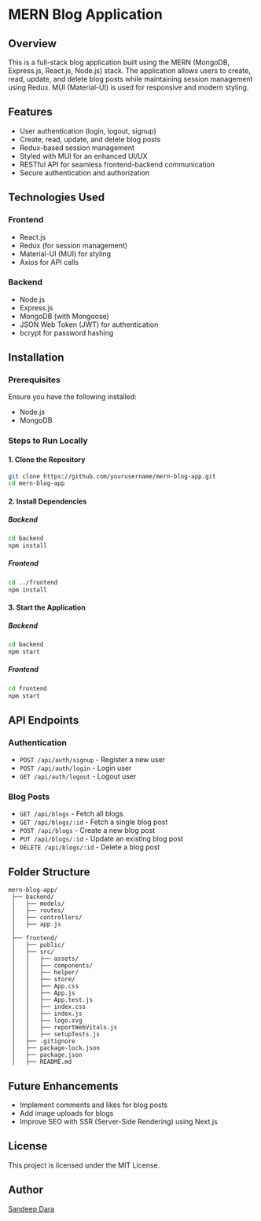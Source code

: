 # MERN Blog Application

## Overview
This is a full-stack blog application built using the MERN (MongoDB, Express.js, React.js, Node.js) stack. The application allows users to create, read, update, and delete blog posts while maintaining session management using Redux. MUI (Material-UI) is used for responsive and modern styling.

## Features
- User authentication (login, logout, signup)
- Create, read, update, and delete blog posts
- Redux-based session management
- Styled with MUI for an enhanced UI/UX
- RESTful API for seamless frontend-backend communication
- Secure authentication and authorization

## Technologies Used
### Frontend
- React.js
- Redux (for session management)
- Material-UI (MUI) for styling
- Axios for API calls

### Backend
- Node.js
- Express.js
- MongoDB (with Mongoose)
- JSON Web Token (JWT) for authentication
- bcrypt for password hashing

## Installation
### Prerequisites
Ensure you have the following installed:
- Node.js
- MongoDB

### Steps to Run Locally
#### 1. Clone the Repository
```sh
git clone https://github.com/yourusername/mern-blog-app.git
cd mern-blog-app
```

#### 2. Install Dependencies
##### Backend
```sh
cd backend
npm install
```
##### Frontend
```sh
cd ../frontend
npm install
```

#### 3. Start the Application
##### Backend
```sh
cd backend
npm start
```
##### Frontend
```sh
cd frontend
npm start
```

## API Endpoints
### Authentication
- `POST /api/auth/signup` - Register a new user
- `POST /api/auth/login` - Login user
- `GET /api/auth/logout` - Logout user

### Blog Posts
- `GET /api/blogs` - Fetch all blogs
- `GET /api/blogs/:id` - Fetch a single blog post
- `POST /api/blogs` - Create a new blog post
- `PUT /api/blogs/:id` - Update an existing blog post
- `DELETE /api/blogs/:id` - Delete a blog post

## Folder Structure
```
mern-blog-app/
 ├── backend/
 │   ├── models/
 │   ├── routes/
 │   ├── controllers/
 │   ├── app.js
 │
 ├── frontend/
 │   ├── public/
 │   ├── src/
 │   │   ├── assets/
 │   │   ├── components/
 │   │   ├── helper/
 │   │   ├── store/
 │   │   ├── App.css
 │   │   ├── App.js
 │   │   ├── App.test.js
 │   │   ├── index.css
 │   │   ├── index.js
 │   │   ├── logo.svg
 │   │   ├── reportWebVitals.js
 │   │   ├── setupTests.js
 │   ├── .gitignore
 │   ├── package-lock.json
 │   ├── package.json
 │   ├── README.md
```

## Future Enhancements
- Implement comments and likes for blog posts
- Add image uploads for blogs
- Improve SEO with SSR (Server-Side Rendering) using Next.js

## License
This project is licensed under the MIT License.

## Author
[Sandeep Dara](https://github.com/sandeepdara-sd)

